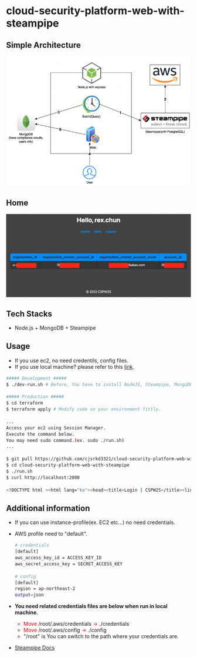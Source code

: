 # cloud-security-platform-web-with-steampipe

## Simple Architecture

![Architecture](./images/architecture.png)

## Home

![home](./images/home.png)

## Tech Stacks

- Node.js + MongoDB + Steampipe

## Usage

- If you use ec2, no need credentils, config files.
- If you use local machine? please refer to this <a href="#add_info">link</a>.

```bash
##### Development #####
$ ./dev-run.sh # Before, You have to install NodeJS, Steampipe, MongoDB on your local machine.

##### Production #####
$ cd terraform
$ terraform apply # Modify code on your environment fittly.

...
Access your ec2 using Session Manager.
Execute the command below.
You may need sudo command.(ex. sudo ./run.sh)
...

$ git pull https://github.com/cjsrkd3321/cloud-security-platform-web-with-steampipe
$ cd cloud-security-platform-web-with-steampipe
$ ./run.sh
$ curl http://localhost:2000

<!DOCTYPE html ><html lang="ko"><head><title>Login | CSPW2S</title><link rel="stylesheet" href="https://unpkg.com/mvp.css"/></head><body><header></header><main><form method="POST"><input placeholder="Username" name="username" type="text" required="required"/><input placeholder="Password" name="password" type="password" required="required"/><input type="submit" value="Login"/></form><hr/><div><span>Don't have an account?&nbsp;</span><a href="/join">Create one now &rarr;</a></div></main><footer>&copy; 2022 CSPW2S</footer></body></html>
```

## <span id="add_info">Additional information</span>

- If you can use instance-profile(ex. EC2 etc...) no need credentials.
- AWS profile need to "default".

  ```bash
  # credentials
  [default]
  aws_access_key_id = ACCESS_KEY_ID
  aws_secret_access_key = SECRET_ACCESS_KEY

  # config
  [default]
  region = ap-northeast-2
  output=json
  ```

- <b>You need related credentials files are below when run in local machine.</b>
  - <font color="red">Move</font> /root/.aws/credentials <font color="red">&rarr;</font> ./credentials
  - <font color="red">Move</font> /root/.aws/config <font color="red">&rarr;</font> ./config
  - "/root" is You can switch to the path where your credentials are.
- [Steampipe Docs](https://steampipe.io/docs)

